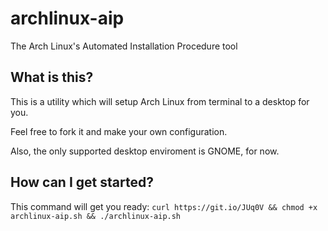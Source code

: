 # archlinux-aip
The Arch Linux's Automated Installation Procedure tool

## What is this?
This is a utility which will setup Arch Linux from terminal to a desktop for you.

Feel free to fork it and make your own configuration.

Also, the only supported desktop enviroment is GNOME, for now.

## How can I get started?
This command will get you ready: `curl https://git.io/JUq0V && chmod +x archlinux-aip.sh && ./archlinux-aip.sh`
